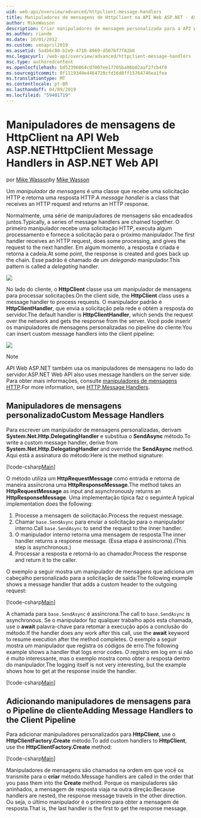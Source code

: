 ```yaml
---
uid: web-api/overview/advanced/httpclient-message-handlers
title: Manipuladores de mensagens de HttpClient na API Web ASP.NET - ASP.NET 4.x
author: MikeWasson
description: Criar manipuladores de mensagem personalizada para a API Web do ASP.NET no ASP.NET 4. x
ms.author: riande
ms.date: 10/01/2012
ms.custom: seoapril2019
ms.assetid: 5a4b6c80-b2e9-4710-8969-d5076f7f82b8
msc.legacyurl: /web-api/overview/advanced/httpclient-message-handlers
msc.type: authoredcontent
ms.openlocfilehash: bd52396064cd7007ee17705ba86b02aaf27cb4f0
ms.sourcegitcommit: 0f1119340e4464720cfd16d0ff15764746ea1fea
ms.translationtype: MT
ms.contentlocale: pt-BR
ms.lasthandoff: 04/09/2019
ms.locfileid: "59401719"
---
```

# <a name="httpclient-message-handlers-in-aspnet-web-api"></a><span data-ttu-id="fc996-103">Manipuladores de mensagens de HttpClient na API Web ASP.NET</span><span class="sxs-lookup"><span data-stu-id="fc996-103">HttpClient Message Handlers in ASP.NET Web API</span></span>

<span data-ttu-id="fc996-104">por [Mike Wasson](https://github.com/MikeWasson)</span><span class="sxs-lookup"><span data-stu-id="fc996-104">by [Mike Wasson](https://github.com/MikeWasson)</span></span>

<span data-ttu-id="fc996-105">Um *manipulador de mensagens* é uma classe que recebe uma solicitação HTTP e retorna uma resposta HTTP.</span><span class="sxs-lookup"><span data-stu-id="fc996-105">A *message handler* is a class that receives an HTTP request and returns an HTTP response.</span></span>

<span data-ttu-id="fc996-106">Normalmente, uma série de manipuladores de mensagens são encadeados juntos.</span><span class="sxs-lookup"><span data-stu-id="fc996-106">Typically, a series of message handlers are chained together.</span></span> <span data-ttu-id="fc996-107">O primeiro manipulador recebe uma solicitação HTTP, executa algum processamento e fornece a solicitação para o próximo manipulador.</span><span class="sxs-lookup"><span data-stu-id="fc996-107">The first handler receives an HTTP request, does some processing, and gives the request to the next handler.</span></span> <span data-ttu-id="fc996-108">Em algum momento, a resposta é criada e retorna a cadeia.</span><span class="sxs-lookup"><span data-stu-id="fc996-108">At some point, the response is created and goes back up the chain.</span></span> <span data-ttu-id="fc996-109">Esse padrão é chamado de um *delegando* manipulador.</span><span class="sxs-lookup"><span data-stu-id="fc996-109">This pattern is called a *delegating* handler.</span></span>

![](httpclient-message-handlers/_static/image1.png)

<span data-ttu-id="fc996-110">No lado do cliente, o **HttpClient** classe usa um manipulador de mensagens para processar solicitações.</span><span class="sxs-lookup"><span data-stu-id="fc996-110">On the client side, the **HttpClient** class uses a message handler to process requests.</span></span> <span data-ttu-id="fc996-111">O manipulador padrão é **HttpClientHandler**, que envia a solicitação pela rede e obtém a resposta do servidor.</span><span class="sxs-lookup"><span data-stu-id="fc996-111">The default handler is **HttpClientHandler**, which sends the request over the network and gets the response from the server.</span></span> <span data-ttu-id="fc996-112">Você pode inserir os manipuladores de mensagens personalizadas no pipeline do cliente:</span><span class="sxs-lookup"><span data-stu-id="fc996-112">You can insert custom message handlers into the client pipeline:</span></span>

![](httpclient-message-handlers/_static/image2.png)

> [!NOTE]
> <span data-ttu-id="fc996-113">API Web ASP.NET também usa os manipuladores de mensagens no lado do servidor.</span><span class="sxs-lookup"><span data-stu-id="fc996-113">ASP.NET Web API also uses message handlers on the server side.</span></span> <span data-ttu-id="fc996-114">Para obter mais informações, consulte [manipuladores de mensagens HTTP](http-message-handlers.md).</span><span class="sxs-lookup"><span data-stu-id="fc996-114">For more information, see [HTTP Message Handlers](http-message-handlers.md).</span></span>


## <a name="custom-message-handlers"></a><span data-ttu-id="fc996-115">Manipuladores de mensagens personalizado</span><span class="sxs-lookup"><span data-stu-id="fc996-115">Custom Message Handlers</span></span>

<span data-ttu-id="fc996-116">Para escrever um manipulador de mensagens personalizadas, derivam **System.Net.Http.DelegatingHandler** e substitua o **SendAsync** método.</span><span class="sxs-lookup"><span data-stu-id="fc996-116">To write a custom message handler, derive from **System.Net.Http.DelegatingHandler** and override the **SendAsync** method.</span></span> <span data-ttu-id="fc996-117">Aqui está a assinatura do método:</span><span class="sxs-lookup"><span data-stu-id="fc996-117">Here is the method signature:</span></span>

[!code-csharp[Main](httpclient-message-handlers/samples/sample1.cs)]

<span data-ttu-id="fc996-118">O método utiliza um **HttpRequestMessage** como entrada e retorna de maneira assíncrona uma **HttpResponseMessage**.</span><span class="sxs-lookup"><span data-stu-id="fc996-118">The method takes an **HttpRequestMessage** as input and asynchronously returns an **HttpResponseMessage**.</span></span> <span data-ttu-id="fc996-119">Uma implementação típica faz o seguinte:</span><span class="sxs-lookup"><span data-stu-id="fc996-119">A typical implementation does the following:</span></span>

1. <span data-ttu-id="fc996-120">Processe a mensagem de solicitação.</span><span class="sxs-lookup"><span data-stu-id="fc996-120">Process the request message.</span></span>
2. <span data-ttu-id="fc996-121">Chamar `base.SendAsync` para enviar a solicitação para o manipulador interno.</span><span class="sxs-lookup"><span data-stu-id="fc996-121">Call `base.SendAsync` to send the request to the inner handler.</span></span>
3. <span data-ttu-id="fc996-122">O manipulador interno retorna uma mensagem de resposta.</span><span class="sxs-lookup"><span data-stu-id="fc996-122">The inner handler returns a response message.</span></span> <span data-ttu-id="fc996-123">(Essa etapa é assíncrona).</span><span class="sxs-lookup"><span data-stu-id="fc996-123">(This step is asynchronous.)</span></span>
4. <span data-ttu-id="fc996-124">Processar a resposta e retorná-lo ao chamador.</span><span class="sxs-lookup"><span data-stu-id="fc996-124">Process the response and return it to the caller.</span></span>

<span data-ttu-id="fc996-125">O exemplo a seguir mostra um manipulador de mensagens que adiciona um cabeçalho personalizado para a solicitação de saída:</span><span class="sxs-lookup"><span data-stu-id="fc996-125">The following example shows a message handler that adds a custom header to the outgoing request:</span></span>

[!code-csharp[Main](httpclient-message-handlers/samples/sample2.cs)]

<span data-ttu-id="fc996-126">A chamada para `base.SendAsync` é assíncrona.</span><span class="sxs-lookup"><span data-stu-id="fc996-126">The call to `base.SendAsync` is asynchronous.</span></span> <span data-ttu-id="fc996-127">Se o manipulador faz qualquer trabalho após esta chamada, use o **await** palavra-chave para retomar a execução após a conclusão do método.</span><span class="sxs-lookup"><span data-stu-id="fc996-127">If the handler does any work after this call, use the **await** keyword to resume execution after the method completes.</span></span> <span data-ttu-id="fc996-128">O exemplo a seguir mostra um manipulador que registra os códigos de erro.</span><span class="sxs-lookup"><span data-stu-id="fc996-128">The following example shows a handler that logs error codes.</span></span> <span data-ttu-id="fc996-129">O registro em log em si não é muito interessante, mas o exemplo mostra como obter a resposta dentro do manipulador.</span><span class="sxs-lookup"><span data-stu-id="fc996-129">The logging itself is not very interesting, but the example shows how to get at the response inside the handler.</span></span>

[!code-csharp[Main](httpclient-message-handlers/samples/sample3.cs?highlight=10,13)]

## <a name="adding-message-handlers-to-the-client-pipeline"></a><span data-ttu-id="fc996-130">Adicionando manipuladores de mensagens para o Pipeline de cliente</span><span class="sxs-lookup"><span data-stu-id="fc996-130">Adding Message Handlers to the Client Pipeline</span></span>

<span data-ttu-id="fc996-131">Para adicionar manipuladores personalizados para **HttpClient**, use o **HttpClientFactory.Create** método:</span><span class="sxs-lookup"><span data-stu-id="fc996-131">To add custom handlers to **HttpClient**, use the **HttpClientFactory.Create** method:</span></span>

[!code-csharp[Main](httpclient-message-handlers/samples/sample4.cs)]

<span data-ttu-id="fc996-132">Manipuladores de mensagens são chamados na ordem em que você os transmite para o **criar** método.</span><span class="sxs-lookup"><span data-stu-id="fc996-132">Message handlers are called in the order that you pass them into the **Create** method.</span></span> <span data-ttu-id="fc996-133">Porque os manipuladores são aninhados, a mensagem de resposta viaja na outra direção.</span><span class="sxs-lookup"><span data-stu-id="fc996-133">Because handlers are nested, the response message travels in the other direction.</span></span> <span data-ttu-id="fc996-134">Ou seja, o último manipulador é o primeiro para obter a mensagem de resposta.</span><span class="sxs-lookup"><span data-stu-id="fc996-134">That is, the last handler is the first to get the response message.</span></span>
